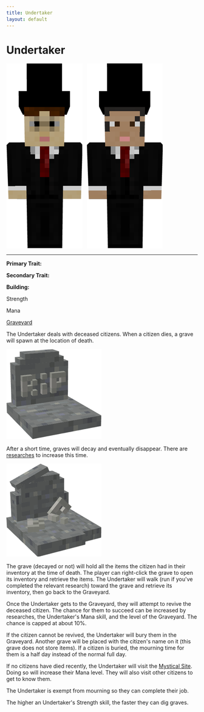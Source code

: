 ```yaml
---
title: Undertaker
layout: default
---
```

# Undertaker

<div class="infobox box text-center">
<img src="../../assets/images/workers/undertaker_m.png" alt="Undertaker Male" />&nbsp;&nbsp;&nbsp;<img src="../../assets/images/workers/undertaker_f.png" alt="Undertaker Female" />
<hr />
  <div class="row section-text text-left">
    <div class="col">
      <p><strong>Primary Trait:</strong></p>
      <p><strong>Secondary Trait:</strong></p>
      <p><strong>Building:</strong></p>
    </div>
    <div class="col">
      <p class="traitp">Strength</p>
      <p class="traits">Mana</p>
      <p><a href="../buildings/graveyard">Graveyard</a></p>
    </div>
  </div>
</div>

The Undertaker deals with deceased citizens. When a citizen dies, a grave will spawn at the location of death.

![Grave](../../assets/images/items/grave.png)

After a short time, graves will decay and eventually disappear. There are [researches](../../source/systems/research) to increase this time.

![Decayed Grave](../../assets/images/items/decayedgrave.png)

The grave (decayed or not) will hold all the items the citizen had in their inventory at the time of death. The player can right-click the grave to open its inventory and retrieve the items. The Undertaker will walk (run if you've completed the relevant research) toward the grave and retrieve its inventory, then go back to the Graveyard.

Once the Undertaker gets to the Graveyard, they will attempt to revive the deceased citizen. The chance for them to succeed can be increased by researches, the Undertaker's Mana skill, and the level of the Graveyard. The chance is capped at about 10%.

If the citizen cannot be revived, the Undertaker will bury them in the Graveyard. Another grave will be placed with the citizen's name on it (this grave does not store items). If a citizen is buried, the mourning time for them is a half day instead of the normal full day.

If no citizens have died recently, the Undertaker will visit the [Mystical Site](../../source/buildings/mysticalsite). Doing so will increase their Mana level. They will also visit other citizens to get to know them.

The Undertaker is exempt from mourning so they can complete their job.

The higher an Undertaker's Strength skill, the faster they can dig graves.
